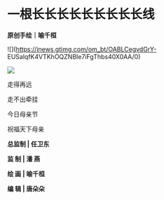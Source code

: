 # 一根长长长长长长长长长线

**原创手绘｜喻千桓**

![](https://inews.gtimg.com/om_bt/OABLCegvdGrY-
EUSalqfK4VTKhOQZNBIe7iFgThbs40X0AA/0)

![](https://inews.gtimg.com/om_bt/Oa4RA9MflXovFQ55bvVtriN35br_lfl1xUFwEgCiBgAzIAA/1000)

走得再远

走不出牵挂

今日母亲节

祝福天下母亲

**总监制 | 任卫东**

**监 制 | 潘 燕**

**绘 画 | 喻千桓**

**编 辑 | 唐朵朵**

